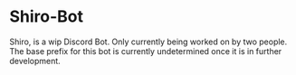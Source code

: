 # Shiro-Bot
Shiro, is a wip Discord Bot. Only currently being worked on by two people.
The base prefix for this bot is currently undetermined once it is in further development. 
